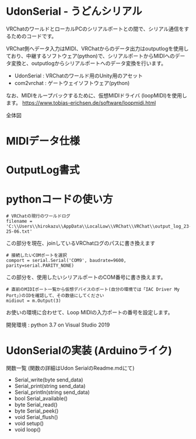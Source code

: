 # UdonSerial - うどんシリアル

VRChatのワールドとローカルPCのシリアルポートとの間で、シリアル通信をするためのコードです。

VRChat側へデータ入力はMIDI、VRChatからのデータ出力はoutputlogを使用しており、中継するソフトウェア(python)で、シリアルポートからMIDIへのデータ変換と、outputlogからシリアルポートへのデータ変換を行います。

- UdonSerial : VRChatのワールド用のUnity用のアセット
- com2vrchat : ゲートウェイソフトウェア(python)

なお、MIDIをループバックするために、仮想MIDIドライバ (loopMIDI)を使用します。
https://www.tobias-erichsen.de/software/loopmidi.html

全体図

# MIDIデータ仕様



# OutputLog書式


# pythonコードの使い方

~~~
# VRChatの現行のワールドログ
filename = 'C:\\Users\\hirokazu\\AppData\\LocalLow\\VRChat\\VRChat\\output_log_23-25-06.txt'
~~~

この部分を現在、joinしているVRChatログのパスに書き換えます

~~~
# 接続したいCOMポートを選択
comport = serial.Serial('COM9', baudrate=9600, parity=serial.PARITY_NONE)
~~~

この部分を、使用したいシリアルポートのCOM番号に書き換えます。

~~~
# 直前のMIDIポート一覧から仮想デバイスのポート(自分の環境では「IAC Driver My Port」)のIDを確認して、その数値にしてください
midiout = m.Output(3)
~~~

お使いの環境に合わせて、Loop MIDIの入力ポートの番号を設定します。

開発環境 : python 3.7 on Visual Studio 2019

# UdonSerialの実装 (Arduinoライク)

関数一覧 (関数の詳細はUdon SerialのReadme.mdにて)
- Serial_write(byte send_data)
- Serial_print(string send_data)
- Serial_println(string send_data)
- bool Serial_available() 
- byte Serial_read()
- byte Serial_peek()
- void Serial_flush()
- void setup()
- void loop()